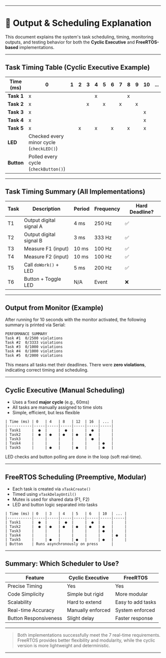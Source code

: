
---

# 🧪 Output & Scheduling Explanation

This document explains the system's task scheduling, timing, monitoring outputs, and testing behavior for both the **Cyclic Executive** and **FreeRTOS-based** implementations.

---

## Task Timing Table (Cyclic Executive Example)

| Time (ms) | 0 | 1 | 2 | 3 | 4 | 5 | 6 | 7 | 8 | 9 | 10 | ... | 59 |
|-----------|---|---|---|---|---|---|---|---|---|---|-----|-----|----|
| **Task 1** | x |   |   |   | x |   |   |   | x |   |     |     |    |
| **Task 2** | x |   |   | x |   | x |   | x |   | x |     |     |    |
| **Task 3** | x |   |   |   |   |   |   |   |   |   | x   |     |    |
| **Task 4** | x |   |   |   |   |   |   |   |   |   | x   |     |    |
| **Task 5** | x |   | x |   | x |   | x |   | x |   | x   |     |    |
| **LED**    | Checked every minor cycle (`checkLED()`) |
| **Button** | Polled every cycle (`checkButton()`)     |

---

## Task Timing Summary (All Implementations)

| Task | Description            | Period  | Frequency | Hard Deadline? |
|------|------------------------|---------|-----------|----------------|
| T1   | Output digital signal A| 4 ms    | 250 Hz    | ✅              |
| T2   | Output digital signal B| 3 ms    | 333 Hz    | ✅              |  
| T3   | Measure F1 (input)     | 10 ms   | 100 Hz    | ✅              |
| T4   | Measure F2 (input)     | 10 ms   | 100 Hz    | ✅              |
| T5   | Call `doWork()` + LED  | 5 ms    | 200 Hz    | ✅              |
| T6   | Button + Toggle LED    | N/A     | Event     | ❌              |

---

## Output from Monitor (Example)

After running for 10 seconds with the monitor activated, the following summary is printed via Serial:

```
PERFORMANCE SUMMARY
Task #1  0/2500 violations
Task #2  0/3333 violations
Task #3  0/1000 violations
Task #4  0/1000 violations
Task #5  0/2000 violations
```

This means all tasks met their deadlines. There were **zero violations**, indicating correct timing and scheduling.

---

## Cyclic Executive (Manual Scheduling)

- Uses a fixed **major cycle** (e.g., 60ms)
- All tasks are manually assigned to time slots
- Simple, efficient, but less flexible

```
| Time (ms) | 0   | 4   | 8   | 12  | 16  | ... |
|-----------|-----|-----|-----|-----|-----|-----|
| Task1     |  ●  |     |  ●  |     |  ●  |     |
| Task2     |  ●  | ●   | ●   | ●   | ●   |     |
| Task3     |     |     |     |     |  ●  |     |
| Task4     |     |     |     |     |     | ●   |
| Task5     |     | ●   |     | ●   |     | ●   |
```

 LED checks and button polling are done in the loop (soft real-time).

---

## FreeRTOS Scheduling (Preemptive, Modular)

- Each task is created via `xTaskCreate()`
- Timed using `vTaskDelayUntil()`
- Mutex is used for shared data (F1, F2)
- LED and button logic separated into tasks

```
| Time (ms) | 0   | 3   | 4   | 5   | 6   | 10  | ... |
|-----------|-----|-----|-----|-----|-----|-----|-----|
| Task1     |  ●  |     |  ●  |     |  ●  |     |     |
| Task2     |  ●  | ●   | ●   | ●   | ●   | ●   |     |
| Task3     |     |     |     |     |     | ●   |     |
| Task4     |     |     |     |     |     |     | ●   |
| Task5     |     | ●   |     | ●   |     | ●   |     |
| Button    | Runs asynchronously on press      |
```

---

## Summary: Which Scheduler to Use?

| Feature              | Cyclic Executive     | FreeRTOS              |
|----------------------|----------------------|---------------------|
| Precise Timing       |  Yes                |  Yes                 |
| Code Simplicity      |  Simple but rigid   |  More modular        |
| Scalability          |  Hard to extend     |  Easy to add tasks   |
| Real-time Accuracy   |  Manually enforced  |  System enforced     |
| Button Responsiveness|  Slight delay       |  Faster response     |

---

> Both implementations successfully meet the 7 real-time requirements.  
> FreeRTOS provides better flexibility and modularity, while the cyclic version is more lightweight and deterministic.

---
